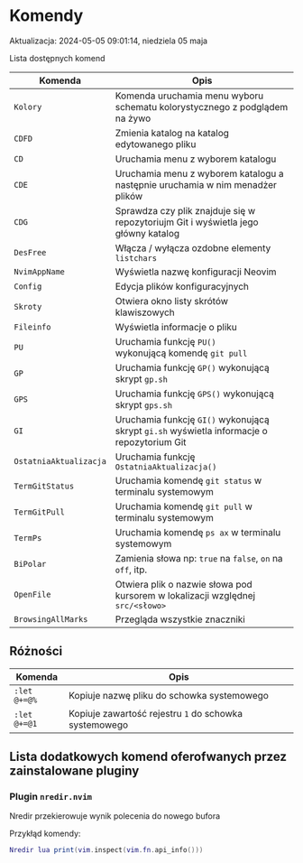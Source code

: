# Komendy

Aktualizacja: 2024-05-05 09:01:14, niedziela 05 maja

Lista dostępnych komend

| Komenda                | Opis                                                                                       |
|------------------------|--------------------------------------------------------------------------------------------|
| `Kolory`               | Komenda uruchamia menu wyboru schematu kolorystycznego z podglądem na żywo                 |
| `CDFD`                 | Zmienia katalog na katalog edytowanego pliku                                               |
| `CD`                   | Uruchamia menu z wyborem katalogu                                                          |
| `CDE`                  | Uruchamia menu z wyborem katalogu a następnie uruchamia w nim menadżer plików              |
| `CDG`                  | Sprawdza czy plik znajduje się w repozytoriujm Git i wyświetla jego główny katalog         |
| `DesFree`              | Włącza / wyłącza ozdobne elementy `listchars`                                              |
| `NvimAppName`          | Wyświetla nazwę konfiguracji Neovim                                                        |
| `Config`               | Edycja plików konfiguracyjnych                                                             |
| `Skroty`               | Otwiera okno listy skrótów klawiszowych                                                    |
| `Fileinfo`             | Wyświetla informacje o pliku                                                               |
| `PU`                   | Uruchamia funkcję `PU()` wykonującą komendę `git pull`                                     |
| `GP`                   | Uruchamia funkcję `GP()` wykonującą skrypt `gp.sh`                                         |
| `GPS`                  | Uruchamia funkcję `GPS()` wykonującą skrypt `gps.sh`                                       |
| `GI`                   | Uruchamia funkcję `GI()` wykonującą skrypt `gi.sh` wyświetla informacje o repozytorium Git |
| `OstatniaAktualizacja` | Uruchamia funkcję `OstatniaAktualizacja()`                                                 |
| `TermGitStatus`        | Uruchamia komendę `git status` w terminalu systemowym                                      |
| `TermGitPull`          | Uruchamia komendę `git pull` w terminalu systemowym                                        |
| `TermPs`               | Uruchamia komendę `ps ax` w terminalu systemowym                                           |
| `BiPolar`              | Zamienia słowa np: `true` na `false`, `on` na `off`, itp.                                  |
| `OpenFile`             | Otwiera plik o nazwie słowa pod kursorem w lokalizacji względnej `src/<słowo>`             |
| `BrowsingAllMarks`     | Przegląda wszystkie znaczniki                                                              |

## Różności

| Komenda      | Opis                                       |
|--------------|--------------------------------------------|
| `:let @+=@%` | Kopiuje nazwę pliku do schowka systemowego |
| `:let @+=@1` | Kopiuje zawartość rejestru `1` do schowka systemowego |

## Lista dodatkowych komend oferofwanych przez zainstalowane pluginy

### Plugin `nredir.nvim`

Nredir przekierowuje wynik polecenia do nowego bufora

Przykłąd komendy:

```lua
Nredir lua print(vim.inspect(vim.fn.api_info()))
```
